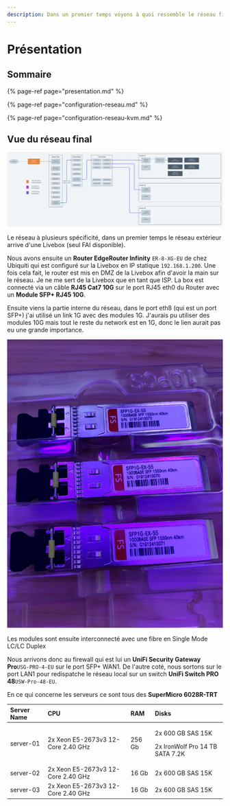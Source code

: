 ```yaml
---
description: Dans un premier temps voyons à quoi ressemble le réseau final
---
```


# Présentation

## Sommaire

{% page-ref page="presentation.md" %}

{% page-ref page="configuration-reseau.md" %}

{% page-ref page="configuration-reseau-kvm.md" %}

## Vue du réseau final

![R&#xE9;seau final du home lab](../.gitbook/assets/network-summary.png)

Le réseau à plusieurs spécificité, dans un premier temps le réseau extérieur arrive d'une Livebox \(seul FAI disponible\).

Nous avons ensuite un **Router EdgeRouter Infinity** `ER-8-XG-EU` de chez Ubiquiti qui est configuré sur la Livebox en IP statique `192.168.1.200`. Une fois cela fait, le router est mis en DMZ de la Livebox afin d'avoir la main sur le réseau. Je ne me sert de la Livebox que en tant que ISP. La box est connecté via un câble **RJ45 Cat7 10G** sur le port RJ45 eth0 du Router avec un **Module SFP+ RJ45 10G**.

Ensuite viens la partie interne du réseau, dans le port eth8 \(qui est un port SFP+\) j'ai utilisé un link 1G avec des modules 1G. J'aurais pu utiliser des modules 10G mais tout le reste du network est en 1G, donc le lien aurait pas eu une grande importance.

![Module SFP utilis&#xE9; pour la connexion SFP+ entre le router et le firewall \| SFP1G-EX-55](../.gitbook/assets/sfp-module-1g.jpg)

Les modules sont ensuite interconnecté avec une fibre en Single Mode LC/LC Duplex

Nous arrivons donc au firewall qui est lui un **UniFi Security Gateway Pro**`USG-PRO-4-EU` sur le port SFP+ WAN1. De l'autre coté, nous sortons sur le port LAN1 pour redispatche le réseau local sur un switch **UniFi Switch PRO 48**`USW-Pro-48-EU`.

En ce qui concerne les serveurs ce sont tous des **SuperMicro 6028R-TRT** 

<table>
  <thead>
    <tr>
      <th style="text-align:left">Server Name</th>
      <th style="text-align:left">CPU</th>
      <th style="text-align:left">RAM</th>
      <th style="text-align:left">Disks</th>
    </tr>
  </thead>
  <tbody>
    <tr>
      <td style="text-align:left">server-01</td>
      <td style="text-align:left">2x Xeon E5-2673v3 12-Core 2.40 GHz</td>
      <td style="text-align:left">256 Gb</td>
      <td style="text-align:left">
        <p>2x 600 GB SAS 15K</p>
        <p>2x IronWolf Pro 14 TB SATA 7.2K</p>
      </td>
    </tr>
    <tr>
      <td style="text-align:left">server-02</td>
      <td style="text-align:left">2x Xeon E5-2673v3 12-Core 2.40 GHz</td>
      <td style="text-align:left">16 Gb</td>
      <td style="text-align:left">2x 600 GB SAS 15K</td>
    </tr>
    <tr>
      <td style="text-align:left">server-03</td>
      <td style="text-align:left">2x Xeon E5-2673v3 12-Core 2.40 GHz</td>
      <td style="text-align:left">16 Gb</td>
      <td style="text-align:left">2x 600 GB SAS 15K</td>
    </tr>
  </tbody>
</table>

